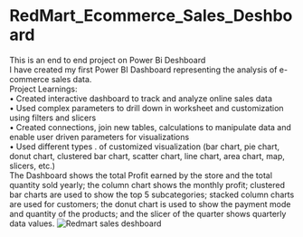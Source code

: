 # RedMart_Ecommerce_Sales_Deshboard
This is an end to end project on Power Bi Deshboard
<br>
I have created my first Power BI Dashboard representing the analysis of e-commerce sales data.
<br>
Project Learnings:
<br>
• Created interactive dashboard to track and analyze online sales data 
<br>
• Used complex parameters to drill down in worksheet and customization using filters and slicers
<br>
• Created connections, join new tables, calculations to manipulate data and enable user driven parameters for visualizations
<br>
• Used different types . of customized visualization (bar chart, pie chart, donut chart, clustered bar chart, scatter chart, line chart, area chart, map, slicers, etc.) 
<br>
The Dashboard shows the total Profit earned by the store and the total quantity sold yearly; the column chart shows the monthly profit; clustered bar charts are used to show the top 5 subcategories; stacked column charts are used for customers; the donut chart is used to show the payment mode and quantity of the products; and the slicer of the quarter shows quarterly data values.
![Redmart sales deshboard](https://github.com/AaryaRajBaruah/PowerBi_Ecommerce_Sales_Deshboard/assets/91695207/8342599c-28b1-4c99-a427-74016f993c4e)
